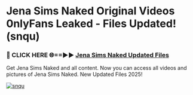 # Jena Sims Naked Original Videos 0nlyFans Leaked - Files Updated! (snqu)

<h3>🔴 CLICK HERE 🌐==►► <a href="https://tinyurl.com/up5wt9bj" rel="nofollow">Jena Sims Naked Updated Files</a></h3>

Get Jena Sims Naked and all content. Now you can access all videos and pictures of Jena Sims Naked. New Updated Files 2025!

[![snqu](https://i.imgur.com/ABiUzMV.gif)](https://tinyurl.com/up5wt9bj)

